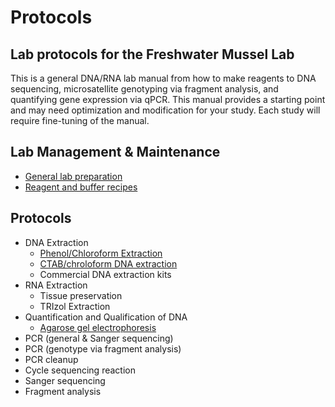 # Protocols
## Lab protocols for the Freshwater Mussel Lab

This is a general DNA/RNA lab manual from how to make reagents to DNA sequencing, microsatellite genotyping via fragment analysis, and quantifying gene expression via qPCR. This manual provides a starting point and may need optimization and modification for your study. Each study will require fine-tuning of the manual.

## Lab Management & Maintenance
- [General lab preparation](general_lab_preparation.md)
- [Reagent and buffer recipes](reagent_and_buffers.md)

## Protocols
- DNA Extraction
  - [Phenol/Chloroform Extraction](Phenol-chloroform_extraction.md)
  - [CTAB/chroloform DNA extraction](CTAB_extraction.md)
  - Commercial DNA extraction kits
- RNA Extraction
  - Tissue preservation
  - TRIzol Extraction
- Quantification and Qualification of DNA 
  - [Agarose gel electrophoresis](gel_electrophoresis.md)
- PCR (general & Sanger sequencing)
- PCR (genotype via fragment analysis)
- PCR cleanup
- Cycle sequencing reaction
- Sanger sequencing
- Fragment analysis
